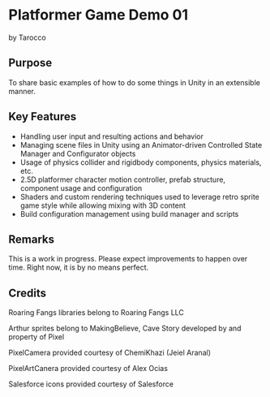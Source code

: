 Platformer Game Demo 01
=====

by Tarocco

Purpose
-----

To share basic examples of how to do some things in Unity in an extensible manner.

Key Features
-----

- Handling user input and resulting actions and behavior
- Managing scene files in Unity using an Animator-driven Controlled State Manager and Configurator objects
- Usage of physics collider and rigidbody components, physics materials, etc.
- 2.5D platformer character motion controller, prefab structure, component usage and configuration
- Shaders and custom rendering techniques used to leverage retro sprite game style while allowing mixing with 3D content
- Build configuration management using build manager and scripts

Remarks
-----

This is a work in progress. Please expect improvements to happen over time. Right now, it is by no means perfect.


Credits
-----

Roaring Fangs libraries belong to Roaring Fangs LLC

Arthur sprites belong to MakingBelieve, Cave Story developed by and property of Pixel

PixelCamera provided courtesy of ChemiKhazi (Jeiel Aranal)

PixelArtCanera provided courtesy of Alex Ocias

Salesforce icons provided courtesy of Salesforce